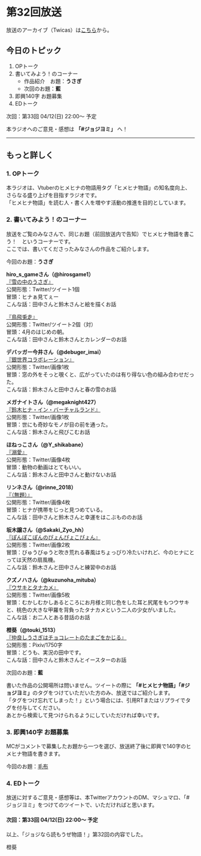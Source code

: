 # 第32回放送

放送のアーカイブ（Twicas）は[こちら](https://twitcasting.tv/hmhnstory_radio/movie/604074863)から。  

## 今日のトピック
1. OPトーク
1. 書いてみよう！のコーナー
    - 作品紹介　お題：<b>うさぎ</b>
    - 次回のお題：<b>藍</b>
1. 即興140字 お題募集
1. EDトーク

次回：第33回 04/12(日) 22:00～ 予定  

本ラジオへのご意見・感想は **「#ジョジヨミ」** へ！

---

## もっと詳しく
### 1. OPトーク

本ラジオは、Vtuberのヒメヒナの物語用タグ「ヒメヒナ物語」の知名度向上、さらなる盛り上げを目指すラジオです。  
「ヒメヒナ物語」を読む人・書く人を増やす活動の推進を目的としています。  

### 2. 書いてみよう！のコーナー
放送をご覧のみなさんで、同じお題（前回放送内で告知）でヒメヒナ物語を書こう！　というコーナーです。  
ここでは、書いてくださったみなさんの作品をご紹介します。

今回のお題：<b>うさぎ</b>

**hiro_s_gameさん（@hirosgame1）**  
[『雪の中のうさぎ』](https://twitter.com/hirosgame1/status/1244258763059548161?s=20)  
公開形態：Twitter/ツイート1個  
冒頭：ヒナぁ見てぇー  
こんな話：田中さんと鈴木さんと絵を描くお話  

[『鳥飛兎走』](https://twitter.com/hirosgame1/status/1246219420801708032?s=20)  
公開形態：Twitter/ツイート2個（対）  
冒頭：4月のはじめの朝。  
こんな話：田中さんと鈴木さんとカレンダーのお話  

**デバッガー今井さん（@debuger_imai）**  
[『銀世界コラボレーション』](https://twitter.com/debuger_imai/status/1245188634661154817?s=20)  
公開形態：Twitter/画像1枚  
冒頭：窓の外をそっと覗くと、広がっていたのは有り得ない色の組み合わせだった。  
こんな話：鈴木さんと田中さんと春の雪のお話  

**メガナイトさん（@megaknight427）**  
[『鈴木ヒナ・イン・バーチャルランド』](https://twitter.com/megaknight427/status/1245703862498897922?s=20)  
公開形態：Twitter/画像1枚  
冒頭：世にも奇妙なモノが目の前を通った。  
こんな話：鈴木さんと飛びこむお話

**ほねっこさん（@Y_shikabane）**  
[『溺愛』](https://twitter.com/Y_shikabane/status/1246079254602731520?s=20)  
公開形態：Twitter/画像4枚  
冒頭：動物の動画はとてもいい。  
こんな話：鈴木さんと田中さんと動けないお話  

**リンネさん（@rinne_2018）**  
[『（無題）』](https://twitter.com/rinne_2018/status/1246312441618685952?s=20)  
公開形態：Twitter/画像4枚  
冒頭：ヒナが携帯をじっと見つめている。  
こんな話：田中さんと鈴木さんと幸運をはこぶもののお話  

**坂木譲さん（@Sakaki_Zyo_hh）**  
[『ぽんぽこぽんのぴょんぴょこぴょん』](https://twitter.com/Sakaki_Zyo_hh/status/1246377372477050882?s=20)  
公開形態：Twitter/画像2枚  
冒頭：びゅうびゅうと吹き荒れる春風はちょっぴり冷たいけれど、今のヒナにとっては天然の扇風機。  
こんな話：鈴木さんと田中さんと練習中のお話  

**クズノハさん（@kuzunoha_mituba）**  
[『ウサキとタナカメ』](https://twitter.com/kuzunoha_mituba/status/1246639464920649729?s=20)  
公開形態：Twitter/画像5枚  
冒頭：むかしむかしあるところにお月様と同じ色をした耳と尻尾をもつウサキと、桃色の大きな甲羅を背負ったタナカメという二人の少女がいました。  
こんな話：お二人とある昔話のお話

**橙葵（@touki_1513）**  
[『仲良しうさぎはチョコレートのたまごをかじる』](https://twitter.com/touki_1513/status/1246777415759618049?s=20)  
公開形態：Pixiv/1750字  
冒頭：どうも、実況の田中です。  
こんな話：田中さんと鈴木さんとイースターのお話  

次回のお題：<b>藍</b>

書いた作品の公開場所は問いません。ツイートの際に <b>「#ヒメヒナ物語」「#ジョジヨミ」</b>のタグをつけていただいた方のみ、放送ではご紹介します。  
「タグをつけ忘れてしまった！」という場合には、引用RTまたはリプライでタグを付与してください。  
あとから検索して見つけられるようにしていただければ幸いです。  

### 3. 即興140字 お題募集
MCがコメントで募集したお題から一つを選び、放送終了後に即興で140字のヒメヒナ物語を書きます。

今回のお題：[毛布](https://twitter.com/hmhnStory_Radio/status/1246796695628738560?s=20)

### 4. EDトーク

放送に対するご意見・感想等は、本TwitterアカウントのDM、マシュマロ、「#ジョジヨミ」をつけてのツイートで、いただければと思います。

#### 次回：第33回 04/12(日) 22:00～ 予定  

以上、「ジョジなら読もうぜ物語！」第32回の内容でした。

橙葵
